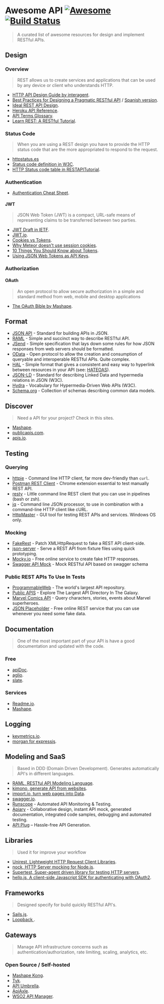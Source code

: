 # Awesome API [![Awesome](https://cdn.rawgit.com/sindresorhus/awesome/d7305f38d29fed78fa85652e3a63e154dd8e8829/media/badge.svg)](https://github.com/sindresorhus/awesome) [![Build Status](http://img.shields.io/travis/Kikobeats/awesome-api/master.svg?style=flat-square)](https://travis-ci.org/Kikobeats/awesome-api)

> A curated list of awesome resources for design and implement RESTful APIs.

## Design

### Overview

> REST allows us to create services and applications that can be used by any device or client who understands HTTP.

* [HTTP API Design Guide by interagent](https://github.com/interagent/http-api-design).
*  [Best Practices for Designing a Pragmatic RESTful API](http://www.vinaysahni.com/best-practices-for-a-pragmatic-restful-api) / [Spanish version](http://elbauldelprogramador.com/buenas-practicas-para-el-diseno-de-una-api-restful-pragmatica/).
* [Ideal REST API Design](https://betimdrenica.wordpress.com/2015/03/09/ideal-rest-api-design/).
* [Heroku API Reference](https://devcenter.heroku.com/articles/platform-api-reference).
* [API Terms Glossary](https://github.com/Mashape/apiglossary).
* [Learn REST: A RESTful Tutorial](http://www.restapitutorial.com).

### Status Code

> When you are using a REST design you have to provide the HTTP status code that are the more appropriated to respond to the request.

* [httpstatus.es](http://httpstatus.es/)
* [Status code definition in W3C](http://www.w3.org/Protocols/rfc2616/rfc2616-sec10.html).
* [HTTP Status code table in RESTAPITutorial](http://www.restapitutorial.com/httpstatuscodes.html).

### Authentication

* [Authentication Cheat Sheet](https://www.owasp.org/index.php/Authentication_Cheat_Sheet).

#### JWT

> JSON Web Token (JWT) is a compact, URL-safe means of representing claims to be transferred between two parties.

* [JWT Draft in IETF](http://tools.ietf.org/html/draft-ietf-oauth-json-web-token).
* [JWT.io](http://jwt.io/).
* [Cookies vs Tokens](https://auth0.com/blog/2014/01/07/angularjs-authentication-with-cookies-vs-token).
* [Why Meteor doesn't use session cookies](https://www.meteor.com/blog/2014/03/14/session-cookies).
* [10 Things You Should Know about Tokens](https://auth0.com/blog/2014/01/27/ten-things-you-should-know-about-tokens-and-cookies).
* [Using JSON Web Tokens as API Keys](https://auth0.com/blog/2014/12/02/using-json-web-tokens-as-api-keys).

### Authorization

#### OAuth

> An open protocol to allow secure authorization in a simple and standard method from web, mobile and desktop applications

* [The OAuth Bible by Mashape](http://oauthbible.com/).

## Format

* [JSON API](http://jsonapi.org/) - Standard for building APIs in JSON.
* [RAML](http://raml.org/) - Simple and succinct way to describe RESTful API.
* [JSend](http://labs.omniti.com/labs/jsend) - Simple specification that lays down some rules for how JSON responses from web servers should be formatted.
* [OData](http://www.odata.org/) - Open protocol to allow the creation and consumption of queryable and interoperable RESTful APIs. Quite complex.
* [HAL](http://stateless.co/hal_specification.html) - Simple format that gives a consistent and easy way to hyperlink between resources in your API (see: [HATEOAS](#hateoas)).
* [JSON-LD](http://json-ld.org/) - Standard for describing Linked Data and hypermedia relations in JSON (W3C).
* [Hydra](http://www.hydra-cg.com/) - Vocabulary for Hypermedia-Driven Web APIs (W3C).
* [Schema.org](http://schema.org) - Collection of schemas describing common data models.

## Discover

> Need a API for your project? Check in this sites.

* [Mashape](https://www.mashape.com/explore).
* [publicapis.com](http://www.publicapis.com).
* [apis.io](http://apis.io).

## Testing

### Querying

* [httpie](https://github.com/jakubroztocil/httpie) - Command line HTTP client, far more dev-friendly than `curl`.
* [Postman REST Client](https://chrome.google.com/webstore/detail/postman-rest-client/fdmmgilgnpjigdojojpjoooidkmcomcm) - Chrome extension essential to test manually REST API.
* [resty](https://github.com/micha/resty) - Little command line REST client that you can use in pipelines (bash or zsh).
* [jq](https://github.com/stedolan/jq) - Command line JSON processor, to use in combination with a command-line HTTP client like cURL.
* [HttpMaster](http://www.httpmaster.net) - GUI tool for testing REST APIs and services. Windows OS only.

### Mocking

* [FakeRest](https://github.com/marmelab/FakeRest) - Patch XMLHttpRequest to fake a REST API client-side.
* [json-server](https://github.com/typicode/json-server) - Serve a REST API from fixture files using quick prototyping.
* [Mocky.io](http://www.mocky.io/) - Free online service to create fake HTTP responses.
* [Swagger API Mock](https://github.com/bulkismaslom/swagger-api-mock) - Mock RESTful API based on swagger schema

### Public REST APIs To Use In Tests

* [ProgrammableWeb](http://www.programmableweb.com/apis/directory) - The world's largest API repository.
* [Public APIS](https://www.publicapis.com/) - Explore The Largest API Directory In The Galaxy.
* [Marvel Comics API](http://developer.marvel.com/) - Query characters, stories, events about Marvel superheroes.
* [JSON Placeholder](http://jsonplaceholder.typicode.com/) - Free online REST service that you can use whenever you need some fake data.


## Documentation

> One of the most important part of your API is have a good documentation and updated with the code.

### Free

* [apiDoc](http://apidocjs.com).
* [aglio](https://github.com/danielgtaylor/aglio).
* [slate](https://github.com/tripit/slate).

### Services

* [Readme.io](https://readme.io/).
* [Mashape](http://docs.mashape.com/documenting-api).

## Logging

* [keymetrics.io](https://keymetrics.io).
* [morgan for expressjs](https://github.com/expressjs/morgan).

## Modeling and SaaS

> Based in DDD (Domain Driven Development). Generates automatically API's in different languages.

* [RAML, RESTful API Modeling Language](http://raml.org).
* [kimono, generate API from websites](https://www.kimonolabs.com).
* [import.io, turn web pages into Data](https://import.io).
* [swagger.io](http://swagger.io).
* [Runscope](https://www.runscope.com/) - Automated API Monitoring & Testing.
* [Apiary](https://apiary.io/) - Collaborative design, instant API mock, generated documentation, integrated code samples, debugging and automated testing.
* [API Plug](https://apiplug.com/) – Hassle-free API Generation.

## Libraries

> Used it for improve your workflow

* [Unirest, Lightweight HTTP Request Client Libraries](http://unirest.io).
* [nock, HTTP Server mocking for Node.js](https://www.npmjs.com/package/nock).
* [Supertest, Super-agent driven library for testing HTTP servers](https://www.npmjs.com/package/supertest).
* [hello.js, A client-side Javascript SDK for authenticating with OAuth2](http://adodson.com/hello.js/#hellojs).

## Frameworks

> Designed specify for build quickly RESTful API's.

* [Sails.js](http://sailsjs.org).
* [Loopback	](http://loopback.io).

## Gateways

> Manage API infrastructure concerns such as authentication/authorization, rate limiting, scaling, analytics, etc.

### Open Source / Self-hosted

* [Mashape Kong](http://getkong.org/).
* [Tyk](https://tyk.io/).
* [API Umbrella](http://apiumbrella.io/).
* [ApiAxle](http://apiaxle.com).
* [WSO2 API Manager](http://wso2.com/api-management/try-it/).
